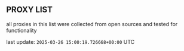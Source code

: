 ## PROXY LIST

all proxies in this list were collected from open sources and tested for functionality

last update: `2025-03-26 15:00:19.726668+00:00` UTC